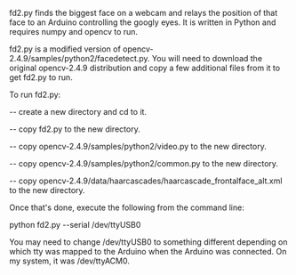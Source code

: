 fd2.py finds the biggest face on a webcam and relays the position of that face to an Arduino controlling the googly eyes. It is written in Python and requires numpy and opencv to run.

fd2.py is a modified version of opencv-2.4.9/samples/python2/facedetect.py. You will need to download the original opencv-2.4.9 distribution and copy a few additional files from it to get fd2.py to run.

To run fd2.py:

 -- create a new directory and cd to it. 
 
 -- copy fd2.py to the new directory.

 -- copy opencv-2.4.9/samples/python2/video.py to the new directory.

 -- copy opencv-2.4.9/samples/python2/common.py to the new directory.

 -- copy opencv-2.4.9/data/haarcascades/haarcascade_frontalface_alt.xml to the new directory.

Once that's done, execute the following from the command line:

python fd2.py --serial /dev/ttyUSB0

You may need to change /dev/ttyUSB0 to something different depending on which tty was mapped to the Arduino when the Arduino was connected. On my system, it was /dev/ttyACM0.
